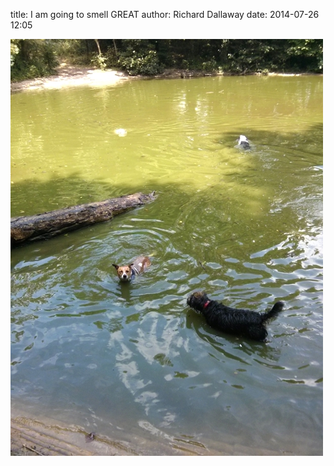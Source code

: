 
title: I am going to smell GREAT
author: Richard Dallaway
date: 2014-07-26 12:05

<div><a href="/media/tp_IMG_20140726_115847.jpg"><img src="/media/tp_thumb_IMG_20140726_115847.jpg" width="500" height="667"/></a></div>


  
      